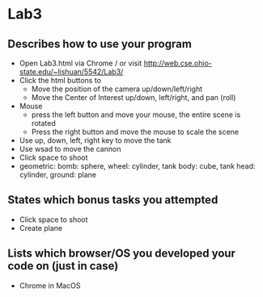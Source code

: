 # Lab3

## Describes how to use your program

- Open Lab3.html via Chrome / or visit http://web.cse.ohio-state.edu/~lishuan/5542/Lab3/
- Click the html buttons to 
	- Move the position of the camera up/down/left/right
	- Move the Center of Interest up/down, left/right, and pan (roll)
- Mouse
	- press the left button and move your mouse, the entire scene is rotated
	- Press the right button and move the mouse to scale the scene
- Use up, down, left, right key to move the tank
- Use wsad to move the cannon
- Click space to shoot
- geometric: bomb: sphere, wheel: cylinder, tank body: cube, tank head: cylinder, ground: plane

## States which bonus tasks you attempted
- Click space to shoot
- Create plane

## Lists which browser/OS you developed your code on (just in case)
- Chrome in MacOS
